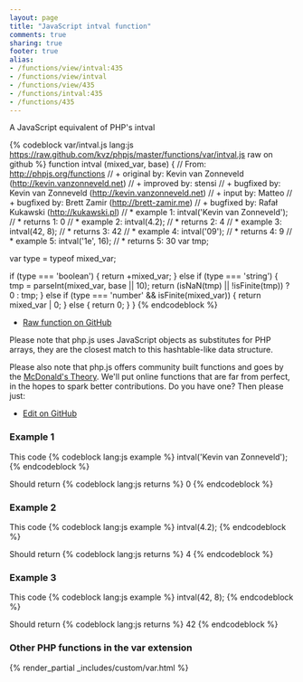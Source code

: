 ```yaml
---
layout: page
title: "JavaScript intval function"
comments: true
sharing: true
footer: true
alias:
- /functions/view/intval:435
- /functions/view/intval
- /functions/view/435
- /functions/intval:435
- /functions/435
---
```

<!-- Generated by Rakefile:build -->
A JavaScript equivalent of PHP's intval

{% codeblock var/intval.js lang:js https://raw.github.com/kvz/phpjs/master/functions/var/intval.js raw on github %}
function intval (mixed_var, base) {
  // From: http://phpjs.org/functions
  // +   original by: Kevin van Zonneveld (http://kevin.vanzonneveld.net)
  // +   improved by: stensi
  // +   bugfixed by: Kevin van Zonneveld (http://kevin.vanzonneveld.net)
  // +   input by: Matteo
  // +   bugfixed by: Brett Zamir (http://brett-zamir.me)
  // +   bugfixed by: Rafał Kukawski (http://kukawski.pl)
  // *     example 1: intval('Kevin van Zonneveld');
  // *     returns 1: 0
  // *     example 2: intval(4.2);
  // *     returns 2: 4
  // *     example 3: intval(42, 8);
  // *     returns 3: 42
  // *     example 4: intval('09');
  // *     returns 4: 9
  // *     example 5: intval('1e', 16);
  // *     returns 5: 30
  var tmp;

  var type = typeof mixed_var;

  if (type === 'boolean') {
    return +mixed_var;
  } else if (type === 'string') {
    tmp = parseInt(mixed_var, base || 10);
    return (isNaN(tmp) || !isFinite(tmp)) ? 0 : tmp;
  } else if (type === 'number' && isFinite(mixed_var)) {
    return mixed_var | 0;
  } else {
    return 0;
  }
}
{% endcodeblock %}

 - [Raw function on GitHub](https://github.com/kvz/phpjs/blob/master/functions/var/intval.js)

Please note that php.js uses JavaScript objects as substitutes for PHP arrays, they are 
the closest match to this hashtable-like data structure. 

Please also note that php.js offers community built functions and goes by the 
[McDonald's Theory](https://medium.com/what-i-learned-building/9216e1c9da7d). We'll put online 
functions that are far from perfect, in the hopes to spark better contributions. 
Do you have one? Then please just: 

 - [Edit on GitHub](https://github.com/kvz/phpjs/edit/master/functions/var/intval.js)

### Example 1
This code
{% codeblock lang:js example %}
intval('Kevin van Zonneveld');
{% endcodeblock %}

Should return
{% codeblock lang:js returns %}
0
{% endcodeblock %}

### Example 2
This code
{% codeblock lang:js example %}
intval(4.2);
{% endcodeblock %}

Should return
{% codeblock lang:js returns %}
4
{% endcodeblock %}

### Example 3
This code
{% codeblock lang:js example %}
intval(42, 8);
{% endcodeblock %}

Should return
{% codeblock lang:js returns %}
42
{% endcodeblock %}


### Other PHP functions in the var extension
{% render_partial _includes/custom/var.html %}
